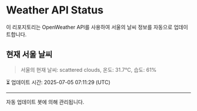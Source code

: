 
# Weather API Status

이 리포지토리는 OpenWeather API를 사용하여 서울의 날씨 정보를 자동으로 업데이트합니다.

## 현재 서울 날씨
> 서울의 현재 날씨: scattered clouds, 온도: 31.7°C, 습도: 61%

⏳ 업데이트 시간: 2025-07-05 07:11:29 (UTC)

---
자동 업데이트 봇에 의해 관리됩니다.
